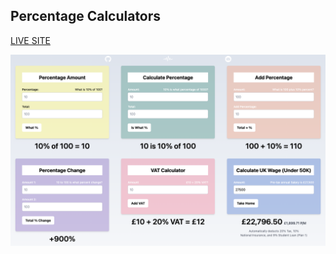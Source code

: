 ## Percentage Calculators

[LIVE SITE](https://percentagecalc.github.io)

![ALT:preview](preview.png)